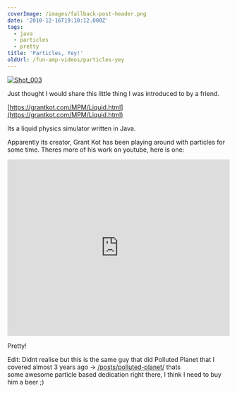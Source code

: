 ```yaml
---
coverImage: /images/fallback-post-header.png
date: '2010-12-16T19:10:12.000Z'
tags:
  - java
  - particles
  - pretty
title: 'Particles, Yey!'
oldUrl: /fun-amp-videos/particles-yey
---
```


[![](/wp-content/uploads/2010/12/Shot_0031.png "Shot_003")](/wp-content/uploads/2010/12/Shot_0031.png)

Just thought I would share this little thing I was introduced to by a friend.

<!-- more -->

[https://grantkot.com/MPM/Liquid.html](https://grantkot.com/MPM/Liquid.html)

Its a liquid physics simulator written in Java.

Apparently its creator, Grant Kot has been playing around with particles for some time. Theres more of his work on youtube, here is one:

<iframe width="100%" height="400" src="https://www.youtube.com/embed/BIQRhOFkvQY" frameborder="0" allow="accelerometer; autoplay; clipboard-write; encrypted-media; gyroscope; picture-in-picture" allowfullscreen></iframe>

Pretty!

Edit: Didnt realise but this is the same guy that did Polluted Planet that I covered almost 3 years ago -> [/posts/polluted-planet/](/posts/polluted-planet/) thats some awesome particle based dedication right there, I think I need to buy him a beer ;)
